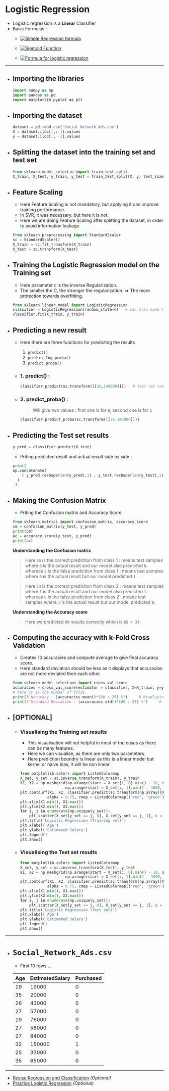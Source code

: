# Logistic Regression  

- Logistic regression is a **Linear** Classifier
- Basic Formulas : 
	- <a href="https://www.codecogs.com/eqnedit.php?latex=\large&space;{\color{Golden}&space;y&space;=&space;b_{0}&space;&plus;&space;b_{1}*x}" target="_blank"><img src="https://latex.codecogs.com/png.latex?\large&space;{\color{Golden}&space;y&space;=&space;b_{0}&space;&plus;&space;b_{1}*x}" title="Simple Regression formula" /></a>
	
	- <a href="https://www.codecogs.com/eqnedit.php?latex=\large&space;{\color{Golden}&space;p&space;=&space;\frac{1}{1&plus;e^{-y}}}" target="_blank"><img src="https://latex.codecogs.com/png.latex?\large&space;{\color{Golden}&space;p&space;=&space;\frac{1}{1&plus;e^{-y}}}" title="Sigmoid Function" /></a>
	
	- <a href="https://www.codecogs.com/eqnedit.php?latex=\large&space;{\color{Golden}&space;ln(\frac{p}{1-p})&space;=&space;b_{0}&space;&plus;&space;b_{1}*x}" target="_blank"><img src="https://latex.codecogs.com/png.latex?\large&space;{\color{Golden}&space;ln(\frac{p}{1-p})&space;=&space;b_{0}&space;&plus;&space;b_{1}*x}" title="Formula for logistic regression" /></a>

---

- ## Importing the libraries
	```py
	import numpy as np
	import pandas as pd
	import matplotlib.pyplot as plt
	```

- ## Importing the dataset
	```py
	dataset = pd.read_csv('Social_Network_Ads.csv')
	X = dataset.iloc[:,:-1].values
	y = dataset.iloc[:, -1].values
	```

- ## Splitting the dataset into the training set and test set
	```py
	from sklearn.model_selectin import train_test_split
	X_train, X_test, y_train, y_test = train_test_split(X, y, test_size=0.25, random_state=0)
	```

- ## Feature Scaling
	- Here Feature Scaling is not mandatory, but applying it can improve training performance.
	- In SVR, it was necessary. but here it is not.
	- Here we are doing Feature Scaling after splitting the dataset, in order to  avoid information leakage.
	```py
	from sklearn.preprocessing import StandardScaler
	sc = StandardScaler()
	X_train = sc.fit_transform(X_train)
	X_test = sc.transform(X_test)
	```

- ## Training the Logistic Regression model on the Training set
	- Here parameter `C` is the inverse Regularization.
	- The smaller the C, the stronger the regularization. => The more protection towards overfitting. 	
	```py
	from sklearn.linear_model import LogisticRegression
	classifier = LogisticRegression(random_state=0)   # can also name the variable from `classifier` to `clf`
	classifier.fit(X_train, y_train)
	```
	
- ## Predicting a new result
	- Here there are three functions for predicting the results
		1. `predict()`
		2. `predict_log_proba()`
		3. `predict_proba()`
	- ### 1. predict() : 
		```py
		classifier.predict(sc.transform([[36,144000]]))   # test set sample without feature scaling
		```

	- ### 2. predict_proba() : 
		> Will give two values : first one is for `0`, second one is for `1`
		```py
		classifier.predict_proba(sc.transform([[36,144000]]))
		```

- ## Predicting the Test set results
	```py
	y_pred = classifier.predict(X_test)
	```

	- Priting predicted result and actual result side by side : 
	```py
	print(
    np.concatenate(
        ( y_pred.reshape(len(y_pred),1) , y_test.reshape(len(y_test),1) ) , 1
      )
     )
	```

- ## Making the Confusion Matrix

	- Priting the Confusion matrix and Accuracy Score
	```py
	from sklearn.metrics import confusion_matrix, accuracy_score
	cm = confusion_matrix(y_test, y_pred)
	print(cm)
	ac = accuracy_score(y_test, y_pred)
	print(ac)
	```

	**Understanding the Confusion matrix**
	> Here `65` is the correct prediction from class 1 : means test samples where `0` is the actual result and our model also predicted `0`. whereas `3` is the false prediction from class 1 : means test samples where `0` is the actual result but our model predicted `1`.
	
	> Here `24` is the correct prediction from class 2 : means test samples where `1` is the actual result and our model also predicted `1`. whereas `8` is the false prediction from class 2 : means test samples where `1` is the actual result but our model predicted `0`.
	
	**Understanding the Accuracy score**
	> Here we predicted `89` results correctly which is `65 + 24`. 


- ## Computing the accuracy with k-Fold Cross  Validation

	- Creates 10 accuracies and compute average to give final accuracy score.
	- Here standard deviation should be less as it displays that accuracies are not more deviated then each other.
	```py
	from sklearn.model_selection import cross_val_score
	accuracies = cross_val_score(estimator = classifier, X=X_train, y=y_train, cv=10)   # Here we can also put X as X and y as y instead of X_train and y_train
	# here cv is the number of folds.
	print(f"Accuracy : {accuracies.mean()*100 :.2f} %")     # displaying only 2 decimals.
	print(f"Standard Deviation : {accuracies.std()*100 :.2f} %")     # displaying only 2 decimals.
	```
- ## [OPTIONAL] 
	- ### Visualising the Training set results
		
		- This visualisation will not helpful in most of the cases as there can be many features. 
		- Here we can visualise, as there are only two parameters.
		- Here prediction boundry is linear as this is a linear model but kernel or naive bias, it will be non linear.
		```py
		from matplotlib.colors import ListedColormap
		X_set, y_set = sc.inverse_transform(X_train), y_train
		X1, X2 = np.meshgrid(np.arange(start = X_set[:, 0].min() - 10, stop = X_set[:, 0].max() + 10, step = 0.25),
							np.arange(start = X_set[:, 1].min() - 1000, stop = X_set[:, 1].max() + 1000, step = 0.25))
		plt.contourf(X1, X2, classifier.predict(sc.transform(np.array([X1.ravel(), X2.ravel()]).T)).reshape(X1.shape),
					alpha = 0.75, cmap = ListedColormap(('red', 'green')))
		plt.xlim(X1.min(), X1.max())
		plt.ylim(X2.min(), X2.max())
		for i, j in enumerate(np.unique(y_set)):
			plt.scatter(X_set[y_set == j, 0], X_set[y_set == j, 1], c = ListedColormap(('red', 'green'))(i), label = j)
		plt.title('Logistic Regression (Training set)')
		plt.xlabel('Age')
		plt.ylabel('Estimated Salary')
		plt.legend()
		plt.show()
		```


	- ### Visualising the Test set results
		```py
		from matplotlib.colors import ListedColormap
		X_set, y_set = sc.inverse_transform(X_test), y_test
		X1, X2 = np.meshgrid(np.arange(start = X_set[:, 0].min() - 10, stop = X_set[:, 0].max() + 10, step = 0.25),
							np.arange(start = X_set[:, 1].min() - 1000, stop = X_set[:, 1].max() + 1000, step = 0.25))
		plt.contourf(X1, X2, classifier.predict(sc.transform(np.array([X1.ravel(), X2.ravel()]).T)).reshape(X1.shape),
					alpha = 0.75, cmap = ListedColormap(('red', 'green')))
		plt.xlim(X1.min(), X1.max())
		plt.ylim(X2.min(), X2.max())
		for i, j in enumerate(np.unique(y_set)):
			plt.scatter(X_set[y_set == j, 0], X_set[y_set == j, 1], c = ListedColormap(('red', 'green'))(i), label = j)
		plt.title('Logistic Regression (Test set)')
		plt.xlabel('Age')
		plt.ylabel('Estimated Salary')
		plt.legend()
		plt.show()
		```

---

- # `Social_Network_Ads.csv`
	- First 10 rows ...
	
	|Age|EstimatedSalary|Purchased|
	|---|---------------|---------|
	|19 |19000          |0        |
	|35 |20000          |0        |
	|26 |43000          |0        |
	|27 |57000          |0        |
	|19 |76000          |0        |
	|27 |58000          |0        |
	|27 |84000          |0        |
	|32 |150000         |1        |
	|25 |33000          |0        |
	|35 |65000          |0        |
	

---
	
- [Revise Regression and Classification](https://www.superdatascience.com/blogs/the-ultimate-guide-to-regression-classification) *(Optional)*
- [Practice Logistic Regression](./Practice) *(Optional)*